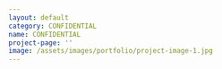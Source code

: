 ```yaml
---
layout: default
category: CONFIDENTIAL
name: CONFIDENTIAL
project-page: ''
image: /assets/images/portfolio/project-image-1.jpg
---
```


